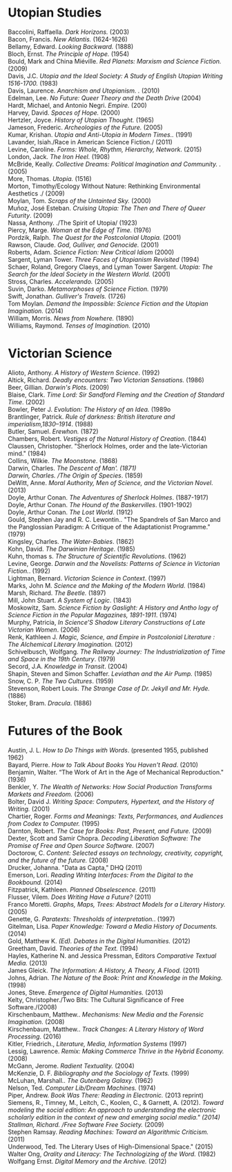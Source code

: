 # Utopian Studies


Baccolini, Raffaella. *Dark Horizons.* (2003)<br  />
Bacon, Francis. *New Atlantis.* (1624-1626)<br  />
Bellamy, Edward. *Looking Backward.* (1888)<br  />
Bloch, Ernst. *The Principle of Hope.* (1954)<br  />
Bould, Mark and China Miéville. *Red Planets: Marxism and Science Fiction.* (2009)<br  />
Davis, J.C. *Utopia and the Ideal Society: A Study of English Utopian Writing 1516-1700.* (1983)<br  />
Davis, Laurence. *Anarchism and Utopianism. .* (2010)<br  />
Edelman, Lee. *No Future: Queer Theory and the Death Drive* (2004)<br  />
Hardt, Michael, and Antonio Negri. *Empire.* (200)<br  />
Harvey, David. *Spaces of Hope.* (2000)<br  />
Hertzler, Joyce. *History of Utopian Thought.* (1965)<br  />
Jameson, Frederic. *Archeologies of the Future.* (2005)<br  />
Kumar, Krishan. *Utopia and Anti-Utopia in Modern Times..* (1991)<br  />
Lavander, Isiah./Race in American Science Fiction./ (2011)<br  />
Levine, Caroline. *Forms: Whole, Rhythm, Hierarchy, Network*. (2015)<br  />
London, Jack. *The Iron Heel.* (1908)<br  />
McBride, Keally. *Collective Dreams: Political Imagination and Community. .* (2005)<br  />
More, Thomas. *Utopia.* (1516)<br  />
Morton, Timothy/Ecology Without Nature: Rethinking Environmental Aesthetics ./ (2009)<br  />
Moylan, Tom. *Scraps of the Untainted Sky.* (2000)<br  />
Muñoz, José Esteban. *Cruising Utopia: The Then and There of Queer Futurity*. (2009)<br  />
Nassa, Anthony. ./The Spirit of Utopia/ (1923)<br  />
Piercy, Marge. *Woman at the Edge of Time.* (1976)<br  />
Pordzik, Ralph. *The Quest for the Postcolonial Utopia.* (2001)<br  />
Rawson, Claude. *God, Gulliver, and Genocide.* (2001)<br  />
Roberts, Adam. *Science Fiction: New Critical Idiom* (2000)<br  />
Sargent, Lyman Tower. *Three Faces of Utopianism Revisited* (1994)<br  />
Schaer, Roland, Gregory Claeys, and Lyman Tower Sargent. *Utopia: The Search for the Ideal Society in the Western World.*  (2001)<br  />
Stross, Charles. *Accelerando.* (2005)<br  />
Suvin, Darko. *Metamorphoses of Science Fiction.* (1979)<br  />
Swift, Jonathan. *Gulliver's Travels.* (1726)<br  />
Tom Moylan. *Demand the Impossible: Science Fiction and the Utopian Imagination.* (2014)<br  />
William, Morris. *News from Nowhere.* (1890)<br  />
Williams, Raymond. *Tenses of Imagination.* (2010)<br  />


# Victorian Science


Alioto, Anthony. *A History of Western Science*. (1992)<br  />
Altick, Richard. *Deadly encounters: Two Victorian Sensations.* (1986)<br  />
Beer, Gillian. *Darwin's Plots*. (2009)<br  />
Blaise, Clark. *Time Lord: Sir Sandford Fleming and the Creation of Standard Time*. (2002)<br  />
Bowler, Peter J. *Evolution: The History of an Idea.* (1989o<br  />
Brantlinger, Patrick. *Rule of darkness: British literature and imperialism,1830–1914*. (1988)<br  />
Butler, Samuel. *Erewhon.* (1872)<br  />
Chambers, Robert. *Vestiges of the Natural History of Creation*. (1844)<br  />
Claussen, Christopher. "Sherlock Holmes, order and the late-Victorian mind." (1984)<br  />
Collins, Wilkie. *The Moonstone*. (1868)<br  />
Darwin, Charles. *The Descent of Man'. (1871)<br  />
Darwin, Charles. /The Origin of Species*. (1859)<br  />
DeWitt, Anne. *Moral Authority, Men of Science, and the Victorian Novel*. (2013)<br  />
Doyle, Arthur Conan. *The Adventures of Sherlock Holmes*. (1887-1917)<br  />
Doyle, Arthur Conan. *The Hound of the Baskervilles*. (1901-1902)<br  />
Doyle, Arthur Conan. *The Lost World*. (1912)<br  />
Gould, Stephen Jay and R. C. Lewontin.. "The Spandrels of San Marco and the Panglossian Paradigm: A Critique of the Adaptationist Programme." (1979)<br  />
Kingsley, Charles. *The Water-Babies*. (1862)<br  />
Kohn, David. *The Darwinian Heritage*. (1985)<br  />
Kuhn, thomas s. *The Structure of Scientific Revolutions*. (1962)<br  />
Levine, George. *Darwin and the Novelists: Patterns of Science in Victorian Fiction.*. (1992)<br  />
Lightman, Bernard. *Victorian Science in Context*. (1997)<br  />
Marks, John M. *Science and the Making of the Modern World.* (1984)<br  />
Marsh, Richard. *The Beetle.* (1897)<br  />
Mill, John Stuart. *A System of Logic*. (1843)<br  />
Moskowitz, Sam. *Science Fiction by Gaslight: A History and Antho logy of Science Fiction in the Popular Magazines, 1891-1911*. (1974)<br  />
Murphy, Patricia, *In Science’S Shadow Literary Constructions of Late Victorian Women*. (2006)<br  />
Renk, Kathleen J. *Magic, Science, and Empire in Postcolonial Literature : The Alchemical Literary Imagination.* (2012)<br  />
Schivelbusch, Wolfgang. *The Railway Journey: The Industrialization of Time and Space in the 19th Century*. (1979)<br  />
Secord, J.A. *Knowledge in Transit*. (2004)<br  />
Shapin, Steven and Simon Schaffer. *Leviathan and the Air Pump.* (1985)<br  />
Snow, C. P. *The Two Cultures*. (1959)<br  />
Stevenson, Robert Louis. *The Strange Case of Dr. Jekyll and Mr. Hyde.* (1886)<br  />
Stoker, Bram. *Dracula*. (1886)<br  />
</p>

# Futures of the Book


Austin,  J. L. *How to Do Things with Words*. (presented 1955, published 1962)<br  />
Bayard, Pierre. *How to Talk About Books You Haven't Read*. (2010)<br  />
Benjamin, Walter. “The Work of Art in the Age of Mechanical Reproduction." (1936)<br  />
Benkler, Y. *The Wealth of Networks: How Social Production Transforms Markets and Freedom.* (2006)<br  />
Bolter, David J. *Writing Space: Computers, Hypertext, and the History of Writing.* (2001)<br  />
Chartier, Roger. *Forms and Meanings: Texts, Performances, and Audiences from Codex to Computer.* (1995)<br  />
Darnton, Robert. *The Case for Books: Past, Present, and Future.* (2009)<br  />
Dexter, Scott and Samir Chopra.  *Decoding Liberation Software: The Promise of Free and Open Source Software.* (2007)<br  />
Doctorow, C. *Content: Selected essays on technology, creativity, copyright, and the future of the future.* (2008)<br  />
Drucker, Johanna. "Data as Capta," DHQ (2011)<br  />
Emerson, Lori. *Reading Writing Interfaces: From the Digital to the Bookbound.* (2014)<br  />
Fitzpatrick, Kathleen. *Planned Obselescence.* (2011)<br  />
Flusser, Vilem. *Does Writing Have a Future?* (2011)<br  />
Franco Moretti. *Graphs, Maps, Trees: Abstract Models for a Literary History.* (2005)<br  />
Genette, G. *Paratexts: Thresholds of interpretation.*. (1997)<br  />
Gitelman, Lisa. *Paper Knowledge: Toward a Media History of Documents.* (2014)<br  />
Gold, Matthew K. *(Ed). Debates in the Digital Humanities.* (2012)<br  />
Greetham, David. *Theories of the Text.* (1994)<br  />
Hayles, Katherine N. and Jessica Pressman, Editors *Comparative Textual Media.* (2013)<br  />
James Gleick. *The Information: A History, A Theory, A Flood.* (2011)<br  />
Johns, Adrian. *The Nature of the Book: Print and Knowledge in the Making.* (1998)<br  />
Jones, Steve. *Emergence of Digital Humanities.* (2013)<br  />
Kelty, Christopher./Two Bits: The Cultural Significance of Free Software./(2008)<br  />
Kirschenbaum, Matthew.. *Mechanisms: New Media and the Forensic Imagination.* (2008)<br  />
Kirschenbaum, Matthew.. *Track Changes: A Literary History of Word Processing*. (2016)<br  />
Kitler, Friedrich., *Literature, Media, Information Systems* (1997)<br  />
Lessig, Lawrence. *Remix: Making Commerce Thrive in the Hybrid Economy.* (2008)<br  />
McGann, Jerome. *Radient Textuality.* (2004)<br  />
McKenzie, D. F. *Bibliography and the Sociology of Texts.* (1999)<br  />
McLuhan, Marshall.. *The Gutenberg Galaxy.* (1962)<br  />
Nelson, Ted. *Computer Lib/Dream Machines.* (1974)<br  />
Piper, Andrew. *Book Was There: Reading in Electronic.* (2013 reprint)<br  />
Siemens, R., Timney, M., Leitch, C., Koolen, C., & Garnett, A. (2012). *Toward modeling the social edition: An approach to understanding the electronic scholarly edition in the context of new and emerging social media." (2014)<br  />
Stallman, Richard. /Free Software Free Society.* (2009)<br  />
Stephen Ramsay. *Reading Machines: Toward an Algorithmic Criticism.* (2011)<br  />
Underwood, Ted. The Literary Uses of High-Dimensional Space." (2015)<br  />
Walter Ong, *Orality and Literacy: The Technologizing of the Word.* (1982)<br  />
Wolfgang Ernst. *Digital Memory and the Archive.* (2012)<br  />

